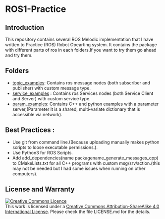 # ROS1-Practice

## Introduction
This repository contains several ROS Melodic implementation that I have written to Practice (ROS) Robot Opearting system. It contains the package with different parts of ros in each folders.If you want to try them go ahead and try them.

## Folders
- [topic_examples](https://github.com/shriarul5273/ROS1-Practice/tree/main/topic_examples): Contains ros message nodes (both subscriber and publisher) with custom message type.
- [service_examples](https://github.com/shriarul5273/ROS1-Practice/tree/main/service_examples) : Contains ros Services nodes (both Service Client and Server) with custom service type.
- [param_examples](https://github.com/shriarul5273/ROS1-Practice/tree/main/param_examples): Contains C++ and python examples with  a parameter server,(Parameter it is  a shared, multi-variate dictionary that is accessible via network).


## Best Practices :
 - Use git from command line.(Because uploading manually makes python scripts to loose executable permissions.).
 - Use Python3 for ROS Scripts.
 - Add add_dependencies(name packagename_generate_messages_cpp) to CMakeLists.txt for all C++ programs with custom msg/srv/action.(this may not be needed but I had some issues when running on other computers).

## License and Warranty
<a rel="license" href="http://creativecommons.org/licenses/by-sa/4.0/">
  <img alt="Creative Commons Licence" style="border-width:0" src="https://i.creativecommons.org/l/by-sa/4.0/88x31.png" />
</a><br />This work is licensed under a <a rel="license" href="http://creativecommons.org/licenses/by-sa/4.0/">Creative Commons Attribution-ShareAlike 4.0 International License</a>.
Please check the file LICENSE.md for the details.
